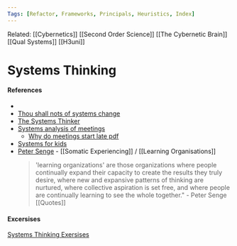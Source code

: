 ```yaml
---
Tags: [Refactor, Frameworks, Principals, Heuristics, Index]
---
```

Related: [[Cybernetics]] [[Second Order Science]] [[The Cybernetic Brain]] [[Qual Systems]] [[H3uni]]
#  Systems Thinking

#### References
- [](https://equivalentexchange.blog/2018/09/13/the-archic-matrix/)
- [Thou shall nots of systems change](https://ssir.org/articles/entry/the_thou_shalt_nots_of_systems_change)
- [The Systems Thinker](https://thesystemsthinker.com/)
- [Systems analysis of meetings](http://www.exedes.com/Why-Do-Meetings-Start-Late.htm)
    - [Why do meetings start late pdf](http://www.exedes.com/Why-Do-Meetings-Start-Late.pdf)
- [Systems for kids](https://www.lindaboothsweeney.net/blog/?cat=75)
- [Peter Senge](https://en.wikipedia.org/wiki/Peter_Senge) - [[Somatic Experiencing]] / [[Learning Organisations]]
	> 'learning organizations' are those organizations where people continually expand their capacity to create the results they truly desire, where new and expansive patterns of thinking are nurtured, where collective aspiration is set free, and where people are continually learning to see the whole together." - Peter Senge [[Quotes]]

#### Excersises
[Systems Thinking Exersises](https://www.albany.edu/cpr/gf/resources/Systems-Thinking-Exercises.htm)

